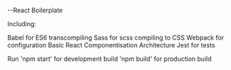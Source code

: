 --React Boilerplate

Including:

Babel for ES6 transcompiling
Sass for scss compiling to CSS
Webpack for configuration
Basic React Componentisation Architecture
Jest for tests

Run 'npm start' for development build
'npm build' for production build



